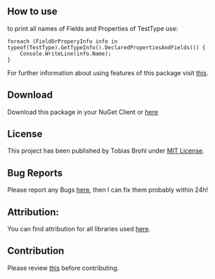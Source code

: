 ## How to use
to print all names of Fields and Properties of TestType use:

    foreach (FieldOrProperyInfo info in typeof(TestType).GetTypeInfo().DeclaredPropertiesAndFields()) {
    	Console.WriteLine(info.Name);
    }

For further information about using features of this package visit [this](./CodingDoc.html).
## Download
Download this package in your NuGet Client or [here](https://www.nuget.org/packages/PropertyOrFieldInfo)
## License
This project has been published by Tobias Brohl under [MIT License](https://raw.githubusercontent.com/TheMinefighter/PropertyOrFieldInfo/master/LICENSE.md).
## Bug Reports
Please report any Bugs  [here](https://github.com/TheMinefighter/PropertyOrFieldInfo/issues), then I can fix them probably within 24h!
## Attribution:
You can find attribution for all libraries used [here](./acknowledgements.html).
## Contribution
Please review [this](https://raw.githubusercontent.com/TheMinefighter/PropertyOrFieldInfo/master/CONTRIBUTING.md) before contributing.
